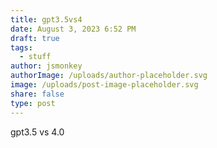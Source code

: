 ```yaml
---
title: gpt3.5vs4
date: August 3, 2023 6:52 PM
draft: true
tags:
  - stuff
author: jsmonkey
authorImage: /uploads/author-placeholder.svg
image: /uploads/post-image-placeholder.svg
share: false
type: post
---
```

g﻿pt3.5 vs 4.0